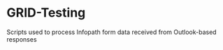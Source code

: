 GRID-Testing
============

Scripts used to process Infopath form data received from Outlook-based responses